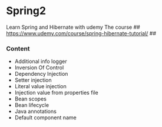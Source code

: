 # Spring2
Learn Spring and Hibernate with udemy
The course ## https://www.udemy.com/course/spring-hibernate-tutorial/ ##

### Content ###
- Additional info logger
- Inversion Of Control
- Dependency Injection
- Setter injection
- Literal value injection
- Injection value from properties file
- Bean scopes
- Bean lifecycle
- Java annotations
- Default component name
